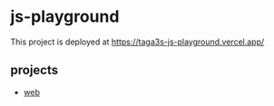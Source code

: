 # js-playground

This project is deployed at https://taga3s-js-playground.vercel.app/

## projects

- [web](https://github.com/taga3s/js-playground/tree/main/web)
